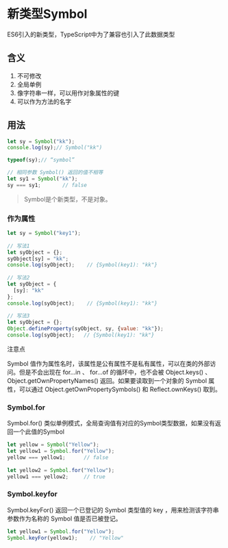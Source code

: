 # 新类型Symbol

ES6引入的新类型，TypeScript中为了兼容也引入了此数据类型

## 含义

1. 不可修改
2. 全局单例
3. 像字符串一样，可以用作对象属性的键
4. 可以作为方法的名字

## 用法

```javascript
let sy = Symbol("kk");
console.log(sy);// Symbol("kk")

typeof(sy);// “symbol”

// 相同参数 Symbol() 返回的值不相等
let sy1 = Symbol("kk"); 
sy === sy1;       // false
```

>Symbol是个新类型，不是对象。

### 作为属性

```javascript
let sy = Symbol("key1");
 
// 写法1
let syObject = {};
syObject[sy] = "kk";
console.log(syObject);    // {Symbol(key1): "kk"}
 
// 写法2
let syObject = {
  [sy]: "kk"
};
console.log(syObject);    // {Symbol(key1): "kk"}
 
// 写法3
let syObject = {};
Object.defineProperty(syObject, sy, {value: "kk"});
console.log(syObject);   // {Symbol(key1): "kk"}
```

注意点

Symbol 值作为属性名时，该属性是公有属性不是私有属性，可以在类的外部访问。但是不会出现在 for...in 、 for...of 的循环中，也不会被 Object.keys() 、 Object.getOwnPropertyNames() 返回。如果要读取到一个对象的 Symbol 属性，可以通过 Object.getOwnPropertySymbols() 和 Reflect.ownKeys() 取到。

### Symbol.for

Symbol.for() 类似单例模式，全局查询值有对应的Symbol类型数据，如果没有返回一个此值的Symbol

```javascript
let yellow = Symbol("Yellow");
let yellow1 = Symbol.for("Yellow");
yellow === yellow1;      // false
 
let yellow2 = Symbol.for("Yellow");  
yellow1 === yellow2;     // true
```

### Symbol.keyfor

Symbol.keyFor() 返回一个已登记的 Symbol 类型值的 key ，用来检测该字符串参数作为名称的 Symbol 值是否已被登记。

```javascript
let yellow1 = Symbol.for("Yellow");
Symbol.keyFor(yellow1);    // "Yellow"
```
